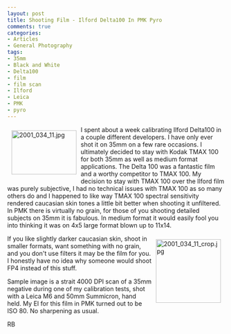 ```yaml
---
layout: post
title: Shooting Film - Ilford Delta100 In PMK Pyro
comments: true
categories:
- Articles
- General Photography
tags:
- 35mm
- Black and White
- Delta100
- film
- film scan
- Ilford
- Leica
- PMK
- pyro
---
```

<a rel="lightbox" href="/wp-content/uploads/2009/06/2001_034_11.jpg"><img title="2001_034_11.jpg" src="/wp-content/uploads/2009/06/.thumbs/.2001_034_11.jpg" border="0" alt="2001_034_11.jpg" hspace="10" vspace="10" width="150" height="102" align="left" /></a>I spent about a week calibrating Ilford Delta100 in a couple different developers. I have only ever shot it on 35mm on a few rare occasions. I ultimately decided to stay with Kodak TMAX 100 for both 35mm as well as medium format applications. The Delta 100 was a fantastic film and a worthy competitor to TMAX 100. My decision to stay with TMAX 100 over the Ilford film was purely subjective, I had no technical issues with TMAX 100 as so many others do and I happened to like way TMAX 100 spectral sensitivity rendered caucasian skin tones a little bit better when shooting it unfiltered. In PMK there is virtually no grain, for those of you shooting detailed subjects on 35mm it is fabulous. In medium format it would easily fool you into thinking it was on 4x5 large format blown up to 11x14.

<a rel="lightbox" href="/wp-content/uploads/2009/06/2001_034_11_crop.jpg"><img title="2001_034_11_crop.jpg" src="/wp-content/uploads/2009/06/.thumbs/.2001_034_11_crop.jpg" border="0" alt="2001_034_11_crop.jpg" hspace="10" vspace="10" width="150" height="147" align="right" /></a>If you like slightly darker caucasian skin, shoot in smaller formats, want something with no grain, and you don't use filters it may be the film for you. I honestly have no idea why someone would shoot FP4 instead of this stuff.

Sample image is a strait 4000 DPI scan of a 35mm negative during one of my calibration tests, shot with a Leica M6 and 50mm Summicron, hand held. My EI for this film in PMK turned out to be ISO 80. No sharpening as usual.

RB
